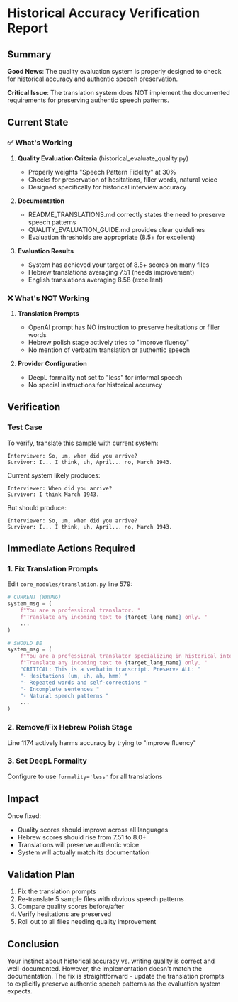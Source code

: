 # Historical Accuracy Verification Report

## Summary

**Good News**: The quality evaluation system is properly designed to check for historical accuracy and authentic speech preservation.

**Critical Issue**: The translation system does NOT implement the documented requirements for preserving authentic speech patterns.

## Current State

### ✅ What's Working

1. **Quality Evaluation Criteria** (historical_evaluate_quality.py)
   - Properly weights "Speech Pattern Fidelity" at 30%
   - Checks for preservation of hesitations, filler words, natural voice
   - Designed specifically for historical interview accuracy

2. **Documentation** 
   - README_TRANSLATIONS.md correctly states the need to preserve speech patterns
   - QUALITY_EVALUATION_GUIDE.md provides clear guidelines
   - Evaluation thresholds are appropriate (8.5+ for excellent)

3. **Evaluation Results**
   - System has achieved your target of 8.5+ scores on many files
   - Hebrew translations averaging 7.51 (needs improvement)
   - English translations averaging 8.58 (excellent)

### ❌ What's NOT Working

1. **Translation Prompts**
   - OpenAI prompt has NO instruction to preserve hesitations or filler words
   - Hebrew polish stage actively tries to "improve fluency"
   - No mention of verbatim translation or authentic speech

2. **Provider Configuration**
   - DeepL formality not set to "less" for informal speech
   - No special instructions for historical accuracy

## Verification

### Test Case
To verify, translate this sample with current system:
```
Interviewer: So, um, when did you arrive?
Survivor: I... I think, uh, April... no, March 1943.
```

Current system likely produces:
```
Interviewer: When did you arrive?
Survivor: I think March 1943.
```

But should produce:
```
Interviewer: So, um, when did you arrive?
Survivor: I... I think, uh, April... no, March 1943.
```

## Immediate Actions Required

### 1. Fix Translation Prompts
Edit `core_modules/translation.py` line 579:
```python
# CURRENT (WRONG)
system_msg = (
    f"You are a professional translator. "
    f"Translate any incoming text to {target_lang_name} only. "
    ...
)

# SHOULD BE
system_msg = (
    f"You are a professional translator specializing in historical interview transcripts. "
    f"Translate any incoming text to {target_lang_name} only. "
    "CRITICAL: This is a verbatim transcript. Preserve ALL: "
    "- Hesitations (um, uh, ah, hmm) "
    "- Repeated words and self-corrections "
    "- Incomplete sentences "
    "- Natural speech patterns "
    ...
)
```

### 2. Remove/Fix Hebrew Polish Stage
Line 1174 actively harms accuracy by trying to "improve fluency"

### 3. Set DeepL Formality
Configure to use `formality='less'` for all translations

## Impact

Once fixed:
- Quality scores should improve across all languages
- Hebrew scores should rise from 7.51 to 8.0+
- Translations will preserve authentic voice
- System will actually match its documentation

## Validation Plan

1. Fix the translation prompts
2. Re-translate 5 sample files with obvious speech patterns
3. Compare quality scores before/after
4. Verify hesitations are preserved
5. Roll out to all files needing quality improvement

## Conclusion

Your instinct about historical accuracy vs. writing quality is correct and well-documented. However, the implementation doesn't match the documentation. The fix is straightforward - update the translation prompts to explicitly preserve authentic speech patterns as the evaluation system expects.